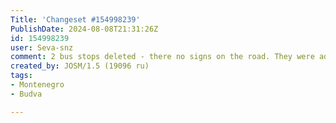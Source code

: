 ```yaml
---
Title: 'Changeset #154998239'
PublishDate: 2024-08-08T21:31:26Z
id: 154998239
user: Seva-snz
comment: 2 bus stops deleted - there no signs on the road. They were added by mistake (the bus stopped accidentally). Name "Crvena zgrada" moved to the next existing stop
created_by: JOSM/1.5 (19096 ru)
tags:
- Montenegro
- Budva

---
```

